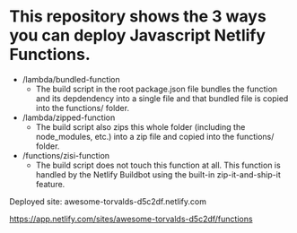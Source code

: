 # This repository shows the 3 ways you can deploy Javascript Netlify Functions.

- /lambda/bundled-function
    - The build script in the root package.json file bundles the function and its depdendency into a single file and that bundled file is copied into the functions/ folder.
- /lambda/zipped-function
    - The build script also zips this whole folder (including the node_modules, etc.) into a zip file and copied into the functions/ folder.
- /functions/zisi-function
    - The build script does not touch this function at all. This function is handled by the Netlify Buildbot using the built-in zip-it-and-ship-it feature.
    
Deployed site: awesome-torvalds-d5c2df.netlify.com

https://app.netlify.com/sites/awesome-torvalds-d5c2df/functions
